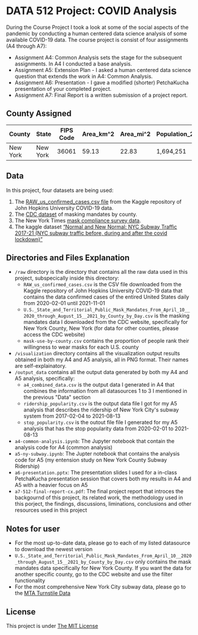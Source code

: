 # DATA 512 Project: COVID Analysis 
During the Course Project I took a look at some of the social aspects of the pandemic by conducting a human centered data science analysis of some available COVID-19 data. The course project is consist of four assignments (A4 through A7):
* Assignment A4: Common Analysis sets the stage for the subsequent assignments. In A4 I conducted a base analysis. 
* Assignment A5: Extension Plan - I asked a human centered data science question that extends the work in A4: Common Analysis. 
* Assignment A6: Presentation - I gave a modified (shorter) PetchaKucha presentation of your completed project.
* Assignment A7: Final Report is a written submission of a project report.

## County Assigned 
| County   | State    | FIPS Code |  Area_km^2 | Area_mi^2 | Population_2020_Census | Population_Increase_from_2010 | County Seat   |
| ---------| -------- | ----------| ---------- | --------- | ---------------------- | ----------------------------- | ------------- |
| New York | New York |   36061   |   59.13	   |   22.83   |       1,694,251        |           108,378             | Manhattan, NYC|

## Data
In this project, four datasets are being used:
1. The [RAW_us_confirmed_cases.csv file](https://www.kaggle.com/antgoldbloom/covid19-data-from-john-hopkins-university?select=RAW_us_confirmed_cases.csv) from the Kaggle repository of John Hopkins University COVID-19 data. 
2. The [CDC dataset](https://data.cdc.gov/Policy-Surveillance/U-S-State-and-Territorial-Public-Mask-Mandates-Fro/62d6-pm5i) of masking mandates by county. 
3. The New York Times [mask compliance survey data](https://github.com/nytimes/covid-19-data/tree/master/mask-use).  
4. The kaggle dataset [“Normal and New Normal: NYC Subway Traffic 2017-21 (NYC subway traffic before, during and after the covid lockdown)”](https://www.kaggle.com/eddeng/nyc-subway-traffic-data-20172021) 


## Directories and Files Explanation
* `/raw` directory is the directory that contains all the raw data used in this project, subspecically inside this directory:
    - `RAW_us_confirmed_cases.csv` is the CSV file downloaded from the Kaggle repository of John Hopkins University COVID-19 data that contains the data confirmed cases of the entired United States daily from 2020-02-01 until 2021-11-01
    - `U.S._State_and_Territorial_Public_Mask_Mandates_From_April_10__2020_through_August_15__2021_by_County_by_Day.csv` is the masking mandates data I downloaded from the CDC website, specifically for New York County, New York (for data for other counties, please access the CDC website)
    -  `mask-use-by-county.csv` contains the proportion of people rank their willingness to wear masks for each U.S. county
* `/visualization` directory contains all the visualization output results obtained in both my A4 and A5 analysis, all in PNG format. Their names are self-explainatory.
* `/output_data` contains all the output data generated by both my A4 and A5 analysis, specifically:
   - `a4_combined_data.csv` is the output data I generated in A4 that combines the information from all datasources 1 to 3 I mentioned in the previous "Data" section
   - `ridership_popularity.csv` is the output data file I got for my A5 analysis that describes the ridership of New York City's subway system from 2017-02-04 to 2021-08-13
   - `stop_popularity.csv` is the outout file file I generated for my A5 analysis that has the stop popularity data from 2020-02-01 to 2021-08-13
* `a4-common-analysis.ipynb`: The Jupyter notebook that contain the analysis code for A4 (common analysis)
* `a5-ny-subway.ipynb`: The Jupter notebook that contains the analysis code for A5 (my entension study on New York County Subway Ridership)
* `a6-presentation.pptx`: The presentation slides I used for a in-class PetchaKucha presentation session that covers both my results in A4 and A5 with a heavier focus on A5
* `a7-512-final-report-cx.pdf`: The final project report that introces the backgournd of this project, its related work, the methodology used in this porject, the findings, discussions, liminations, conclusions and other resources used in this project


## Notes for user
* For the most up-to-date data, please go to each of my listed datasource to download the newest version
* `U.S._State_and_Territorial_Public_Mask_Mandates_From_April_10__2020_through_August_15__2021_by_County_by_Day.csv` only contains the mask mandates data specifically for New York County. If you want the data for another specific county, go to the CDC website and use the filter functionality
* For the most comprehensive New York City subway data, please go to the [MTA Turnstile Data](http://web.mta.info/developers/turnstile.html)

## License
This project is under [The MIT License](https://opensource.org/licenses/MIT)


